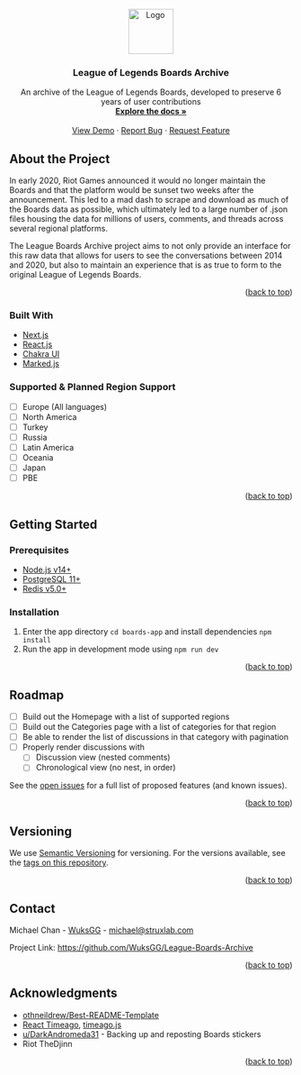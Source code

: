 <!-- PROJECT LOGO -->
<br />
<div align="center">

  <a href="https://archive.runeterra.net/">
    <img src="https://user-images.githubusercontent.com/27760344/150653317-228e2254-102f-4443-ae2a-018952784742.png" alt="Logo" width="80" height="80">
  </a>

  <h3 align="center">League of Legends Boards Archive</h3>

  <p align="center">
    An archive of the League of Legends Boards, developed to preserve 6 years of user contributions
    <br />
    <a href="#"><strong>Explore the docs »</strong></a>
    <br />
    <br />
    <a href="https://archive.runeterra.net/">View Demo</a>
    ·
    <a href="https://github.com/WuksGG/League-Boards-Archive/issues">Report Bug</a>
    ·
    <a href="https://github.com/WuksGG/League-Boards-Archive/issues">Request Feature</a>
  </p>
</div>

## About the Project

In early 2020, Riot Games announced it would no longer maintain the Boards and that the platform would be sunset two weeks after the announcement. This led to a mad dash to scrape and download as much of the Boards data as possible, which ultimately led to a large number of .json files housing the data for millions of users, comments, and threads across several regional platforms.

The League Boards Archive project aims to not only provide an interface for this raw data that allows for users to see the conversations between 2014 and 2020, but also to maintain an experience that is as true to form to the original League of Legends Boards.

<p align="right">(<a href="#top">back to top</a>)</p>

### Built With

* [Next.js](https://nextjs.org/)
* [React.js](https://reactjs.org/)
* [Chakra UI](https://chakra-ui.com/)
* [Marked.js](https://marked.js.org/)

### Supported & Planned Region Support
- [ ] Europe (All languages)
- [ ] North America
- [ ] Turkey
- [ ] Russia
- [ ] Latin America
- [ ] Oceania
- [ ] Japan
- [ ] PBE

<p align="right">(<a href="#top">back to top</a>)</p>

## Getting Started

### Prerequisites

* [Node.js v14+](https://nodejs.org/en/)
* [PostgreSQL 11+](https://www.postgresql.org/)
* [Redis v5.0+](https://redis.io/)

### Installation

1. Enter the app directory `cd boards-app` and install dependencies `npm install`
2. Run the app in development mode using `npm run dev`

<p align="right">(<a href="#top">back to top</a>)</p>

<!-- ## Running the Tests -->

<!-- ## Usage -->

<!-- ROADMAP -->
## Roadmap

- [ ] Build out the Homepage with a list of supported regions
- [ ] Build out the Categories page with a list of categories for that region
- [ ] Be able to render the list of discussions in that category with pagination
- [ ] Properly render discussions with
  - [ ] Discussion view (nested comments)
  - [ ] Chronological view (no nest, in order) 

See the [open issues](https://github.com/WuksGG/League-Boards-Archive/issues) for a full list of proposed features (and known issues).

<p align="right">(<a href="#top">back to top</a>)</p>

<!-- ## Contributing -->

## Versioning
We use [Semantic Versioning](https://semver.org/) for versioning. For the versions available, see the [tags on this repository](https://github.com/WuksGG/League-Boards-Archive/tags).

<p align="right">(<a href="#top">back to top</a>)</p>

## Contact

Michael Chan - [WuksGG](https://github.com/WuksGG) - michael@struxlab.com

Project Link: https://github.com/WuksGG/League-Boards-Archive

<p align="right">(<a href="#top">back to top</a>)</p>

<!-- ## License -->

## Acknowledgments

* [othneildrew/Best-README-Template](https://github.com/othneildrew/Best-README-Template)
* [React Timeago](https://www.npmjs.com/package/react-timeago), [timeago.js](https://timeago.org/)
* [u/DarkAndromeda31](https://www.reddit.com/r/leagueoflegends/comments/fc9ra0/all_the_stickers_from_the_league_forums_in_one/) - Backing up and reposting Boards stickers
* Riot TheDjinn

<p align="right">(<a href="#top">back to top</a>)</p>
